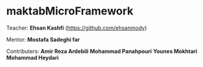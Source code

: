 # maktabMicroFramework

Teacher:
**Ehsan Kashfi** (https://github.com/ehsanmody)

Mentor:
**Mostafa Sadeghi far**

Contributers:
**Amir Reza Ardebili**
**Mohammad Panahpouri**
**Younes Mokhtari**
**Mohammad Heydari**

